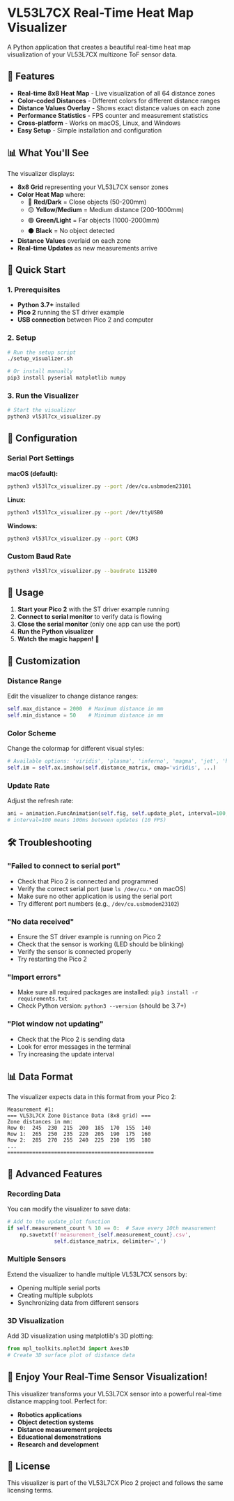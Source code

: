 # VL53L7CX Real-Time Heat Map Visualizer

A Python application that creates a beautiful real-time heat map visualization of your VL53L7CX multizone ToF sensor data.

## 🎯 Features

- **Real-time 8x8 Heat Map** - Live visualization of all 64 distance zones
- **Color-coded Distances** - Different colors for different distance ranges
- **Distance Values Overlay** - Shows exact distance values on each zone
- **Performance Statistics** - FPS counter and measurement statistics
- **Cross-platform** - Works on macOS, Linux, and Windows
- **Easy Setup** - Simple installation and configuration

## 📊 What You'll See

The visualizer displays:
- **8x8 Grid** representing your VL53L7CX sensor zones
- **Color Heat Map** where:
  - 🔴 **Red/Dark** = Close objects (50-200mm)
  - 🟡 **Yellow/Medium** = Medium distance (200-1000mm)  
  - 🟢 **Green/Light** = Far objects (1000-2000mm)
  - ⚫ **Black** = No object detected
- **Distance Values** overlaid on each zone
- **Real-time Updates** as new measurements arrive

## 🚀 Quick Start

### 1. Prerequisites

- **Python 3.7+** installed
- **Pico 2** running the ST driver example
- **USB connection** between Pico 2 and computer

### 2. Setup

```bash
# Run the setup script
./setup_visualizer.sh

# Or install manually
pip3 install pyserial matplotlib numpy
```

### 3. Run the Visualizer

```bash
# Start the visualizer
python3 vl53l7cx_visualizer.py
```

## 🔧 Configuration

### Serial Port Settings

**macOS (default):**
```bash
python3 vl53l7cx_visualizer.py --port /dev/cu.usbmodem23101
```

**Linux:**
```bash
python3 vl53l7cx_visualizer.py --port /dev/ttyUSB0
```

**Windows:**
```bash
python3 vl53l7cx_visualizer.py --port COM3
```

### Custom Baud Rate
```bash
python3 vl53l7cx_visualizer.py --baudrate 115200
```

## 📱 Usage

1. **Start your Pico 2** with the ST driver example running
2. **Connect to serial monitor** to verify data is flowing
3. **Close the serial monitor** (only one app can use the port)
4. **Run the Python visualizer**
5. **Watch the magic happen!** 🎉

## 🎨 Customization

### Distance Range
Edit the visualizer to change distance ranges:
```python
self.max_distance = 2000  # Maximum distance in mm
self.min_distance = 50    # Minimum distance in mm
```

### Color Scheme
Change the colormap for different visual styles:
```python
# Available options: 'viridis', 'plasma', 'inferno', 'magma', 'jet', 'hot', 'cool'
self.im = self.ax.imshow(self.distance_matrix, cmap='viridis', ...)
```

### Update Rate
Adjust the refresh rate:
```python
ani = animation.FuncAnimation(self.fig, self.update_plot, interval=100, ...)
# interval=100 means 100ms between updates (10 FPS)
```

## 🛠️ Troubleshooting

### "Failed to connect to serial port"
- Check that Pico 2 is connected and programmed
- Verify the correct serial port (use `ls /dev/cu.*` on macOS)
- Make sure no other application is using the serial port
- Try different port numbers (e.g., `/dev/cu.usbmodem23102`)

### "No data received"
- Ensure the ST driver example is running on Pico 2
- Check that the sensor is working (LED should be blinking)
- Verify the sensor is connected properly
- Try restarting the Pico 2

### "Import errors"
- Make sure all required packages are installed: `pip3 install -r requirements.txt`
- Check Python version: `python3 --version` (should be 3.7+)

### "Plot window not updating"
- Check that the Pico 2 is sending data
- Look for error messages in the terminal
- Try increasing the update interval

## 📊 Data Format

The visualizer expects data in this format from your Pico 2:
```
Measurement #1:
=== VL53L7CX Zone Distance Data (8x8 grid) ===
Zone distances in mm:
Row 0:  245  230  215  200  185  170  155  140
Row 1:  265  250  235  220  205  190  175  160
Row 2:  285  270  255  240  225  210  195  180
...
===============================================
```

## 🎯 Advanced Features

### Recording Data
You can modify the visualizer to save data:
```python
# Add to the update_plot function
if self.measurement_count % 10 == 0:  # Save every 10th measurement
    np.savetxt(f'measurement_{self.measurement_count}.csv', 
               self.distance_matrix, delimiter=',')
```

### Multiple Sensors
Extend the visualizer to handle multiple VL53L7CX sensors by:
- Opening multiple serial ports
- Creating multiple subplots
- Synchronizing data from different sensors

### 3D Visualization
Add 3D visualization using matplotlib's 3D plotting:
```python
from mpl_toolkits.mplot3d import Axes3D
# Create 3D surface plot of distance data
```

## 🎉 Enjoy Your Real-Time Sensor Visualization!

This visualizer transforms your VL53L7CX sensor into a powerful real-time distance mapping tool. Perfect for:
- **Robotics applications**
- **Object detection systems**
- **Distance measurement projects**
- **Educational demonstrations**
- **Research and development**

## 📄 License

This visualizer is part of the VL53L7CX Pico 2 project and follows the same licensing terms.
